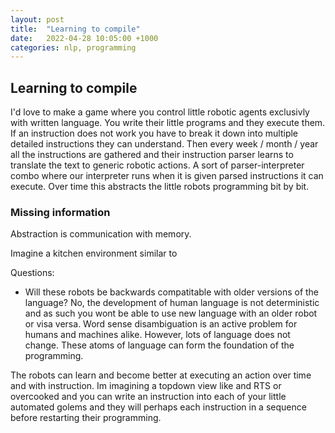 ```yaml
---
layout: post
title:  "Learning to compile"
date:   2022-04-28 10:05:00 +1000
categories: nlp, programming
---
```


## Learning to compile

I'd love to make a game where you control little robotic agents exclusivly with written language.
You write their little programs and they execute them. If an instruction does not work
you have to break it down into multiple detailed instructions they can understand. 
Then every week / month / year all the instructions are gathered and their instruction parser
learns to translate the text to generic robotic actions. A sort of parser-interpreter combo where
our interpreter runs when it is given parsed instructions it can execute. Over time this abstracts 
the little robots programming bit by bit. 

### Missing information
Abstraction is communication with memory. 

Imagine a kitchen environment similar to 

Questions:
* Will these robots be backwards compatitable with older versions of the language?
No, the development of human language is not deterministic and as such you wont be able
to use new language with an older robot or visa versa. Word sense disambiguation is an active
problem for humans and machines alike. However, lots of language does not
change. These atoms of language can form the foundation of the programming. 

The robots can learn and become better
at executing an action over time and with instruction.
Im imagining a topdown view like and RTS or overcooked and you can write an instruction into
each of your little automated golems and they will perhaps each instruction in a sequence before
restarting their programming.